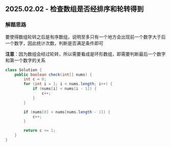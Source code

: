 ## 2025.02.02 - 检查数组是否经排序和轮转得到

### 解题思路
要使得数组轮转之后是有序数组，说明至多只有一个地方会出现前一个数字大于后一个数字，因此统计次数，判断是否满足条件即可

**注意**：因为数组会经过轮转，所以需要看成是环形数组，即需要判断最后一个数字和第一个数字的关系

```java
class Solution {
    public boolean check(int[] nums) {
        int c = 0;
        for (int i = 1; i < nums.length; i++) {
            if (nums[i] < nums[i - 1]) {
                c++;
            }
        }

        if (nums[0] < nums[nums.length - 1]) {
            c++;
        }

        return c <= 1;
    }
}
```
